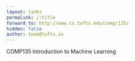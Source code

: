 ```yaml
---
layout: links
permalink: /:title
forward_to: http://www.cs.tufts.edu/comp/135/
hidden: false
author: team@tufts.io
---
```

COMP135 Introduction to Machine Learning
